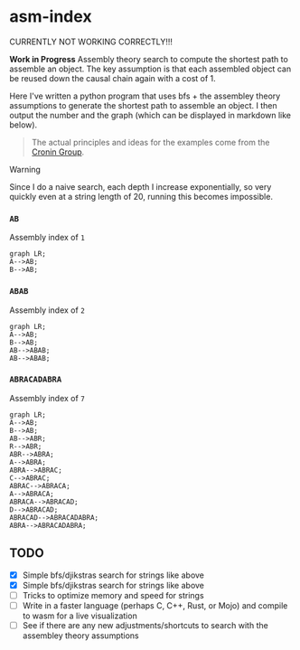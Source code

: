 # asm-index

CURRENTLY NOT WORKING CORRECTLY!!!

**Work in Progress** Assembly theory search to compute the shortest path to assemble an object. The key assumption is that each assembled object can be reused down the causal chain again with a cost of 1.

Here I've written a python program that uses bfs + the assembley theory assumptions to generate the shortest path to assemble an object. I then output the number and the graph (which can be displayed in markdown like below).

> The actual principles and ideas for the examples come from the [Cronin Group](https://www.chem.gla.ac.uk/cronin/).

> [!WARNING]
> Since I do a naive search, each depth I increase exponentially, so very quickly
> even at a string length of 20, running this becomes impossible.


### `AB`

Assembly index of `1`

```mermaid
graph LR;
A-->AB;
B-->AB;
```
### `ABAB`

Assembly index of `2`

```mermaid
graph LR;
A-->AB;
B-->AB;
AB-->ABAB;
AB-->ABAB;
```
### `ABRACADABRA`

Assembly index of `7`

```mermaid
graph LR;
A-->AB;
B-->AB;
AB-->ABR;
R-->ABR;
ABR-->ABRA;
A-->ABRA;
ABRA-->ABRAC;
C-->ABRAC;
ABRAC-->ABRACA;
A-->ABRACA;
ABRACA-->ABRACAD;
D-->ABRACAD;
ABRACAD-->ABRACADABRA;
ABRA-->ABRACADABRA;
```

## TODO

- [x] Simple bfs/djikstras search for strings like above
- [x] Simple bfs/djikstras search for strings like above
- [ ] Tricks to optimize memory and speed for strings
- [ ] Write in a faster language (perhaps C, C++, Rust, or Mojo) and compile to wasm for a live visualization
- [ ] See if there are any new adjustments/shortcuts to search with the assembley theory assumptions
